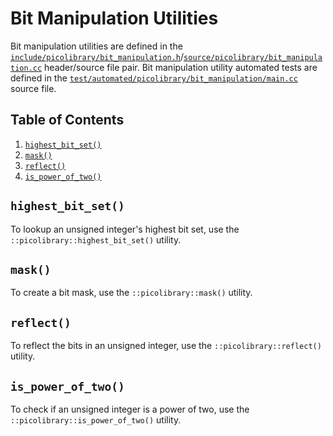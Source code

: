 # Bit Manipulation Utilities
Bit manipulation utilities are defined in the
[`include/picolibrary/bit_manipulation.h`](https://github.com/apcountryman/picolibrary/blob/main/include/picolibrary/bit_manipulation.h)/[`source/picolibrary/bit_manipulation.cc`](https://github.com/apcountryman/picolibrary/blob/main/source/picolibrary/bit_manipulation.cc)
header/source file pair.
Bit manipulation utility automated tests are defined in the
[`test/automated/picolibrary/bit_manipulation/main.cc`](https://github.com/apcountryman/picolibrary/blob/main/test/automated/picolibrary/bit_manipulation/main.cc)
source file.

## Table of Contents
1. [`highest_bit_set()`](#highest_bit_set)
1. [`mask()`](#mask)
1. [`reflect()`](#reflect)
1. [`is_power_of_two()`](#is_power_of_two)

## `highest_bit_set()`
To lookup an unsigned integer's highest bit set, use the
`::picolibrary::highest_bit_set()` utility.

## `mask()`
To create a bit mask, use the `::picolibrary::mask()` utility.

## `reflect()`
To reflect the bits in an unsigned integer, use the `::picolibrary::reflect()` utility.

## `is_power_of_two()`
To check if an unsigned integer is a power of two, use the
`::picolibrary::is_power_of_two()` utility.
